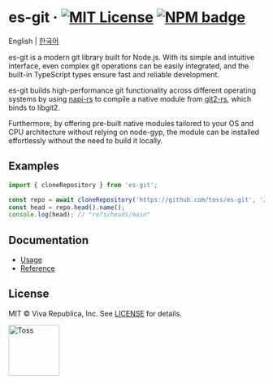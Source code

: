 # es-git &middot; [![MIT License](https://img.shields.io/badge/license-MIT-blue.svg)](https://github.com/toss/es-git/blob/main/LICENSE) [![NPM badge](https://img.shields.io/npm/v/es-git?logo=npm)](https://www.npmjs.com/package/es-git) 

English | [한국어](https://github.com/toss/es-git/blob/main/README-ko_kr.md)

es-git is a modern git library built for Node.js. With its simple and intuitive interface, even complex git operations
can be easily integrated, and the built-in TypeScript types ensure fast and reliable development.

es-git builds high-performance git functionality across different operating systems by using [napi-rs](https://napi.rs/)
to compile a native module from [git2-rs](https://github.com/rust-lang/git2-rs), which binds to libgit2.

Furthermore, by offering pre-built native modules tailored to your OS and CPU architecture without relying
on node-gyp, the module can be installed effortlessly without the need to build it locally.

## Examples

```ts
import { cloneRepository } from 'es-git';

const repo = await cloneRepository('https://github.com/toss/es-git', '/path/to/clone');
const head = repo.head().name();
console.log(head); // "refs/heads/main"
```

## Documentation

- [Usage](https://es-git.slash.page/usage/repository.html)
- [Reference](https://es-git.slash.page/reference/globals.html)

## License

MIT © Viva Republica, Inc. See [LICENSE](./LICENSE) for details.

<a title="Toss" href="https://toss.im">
  <picture>
    <source media="(prefers-color-scheme: dark)" srcset="https://static.toss.im/logos/png/4x/logo-toss-reverse.png">
    <img alt="Toss" src="https://static.toss.im/logos/png/4x/logo-toss.png" width="100">
  </picture>
</a>
